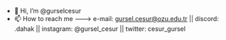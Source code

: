 - 👋 Hi, I’m @gurselcesur
- 📫 How to reach me ---> e-mail: gursel.cesur@ozu.edu.tr  || discord: .dahak || instagram: @gursel_cesur || twitter: cesur_gursel 

<!---
gurselcesur/gurselcesur is a ✨ special ✨ repository because its `README.md` (this file) appears on your GitHub profile.
You can click the Preview link to take a look at your changes.
--->
